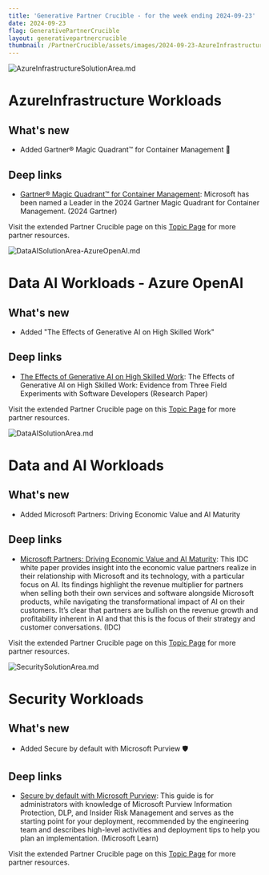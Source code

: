 ```yaml
---
title: 'Generative Partner Crucible - for the week ending 2024-09-23'
date: 2024-09-23
flag: GenerativePartnerCrucible
layout: generativepartnercrucible
thumbnail: /PartnerCrucible/assets/images/2024-09-23-AzureInfrastructureSolutionArea.md-image.png
---
```

![ AzureInfrastructureSolutionArea.md ]( /PartnerCrucible/assets/images/2024-09-23-AzureInfrastructureSolutionArea.md-image.png )

# AzureInfrastructure Workloads

## What's new

- Added Gartner® Magic Quadrant™ for Container Management 🌟

## Deep links

- [Gartner® Magic Quadrant™ for Container Management](https://azure.microsoft.com/en-us/blog/microsoft-named-a-leader-in-the-2024-gartner-magic-quadrant-for-container-management/): Microsoft has been named a Leader in the 2024 Gartner Magic Quadrant for Container Management. (2024 Gartner)

Visit the extended Partner Crucible page on this [Topic Page](https://lagimik.github.io/PartnerCrucible/AzureInfrastructureSolutionArea) for more partner resources.

![ DataAISolutionArea-AzureOpenAI.md ]( /PartnerCrucible/assets/images/2024-09-23-DataAISolutionArea-AzureOpenAI.md-image.png )

# Data AI Workloads - Azure OpenAI

## What's new

- Added "The Effects of Generative AI on High Skilled Work"

## Deep links

- [The Effects of Generative AI on High Skilled Work](https://papers.ssrn.com/sol3/papers.cfm?abstract_id=4945566): The Effects of Generative AI on High Skilled Work: Evidence from Three Field Experiments with Software Developers (Research Paper)

Visit the extended Partner Crucible page on this [Topic Page](https://lagimik.github.io/PartnerCrucible/DataAISolutionArea-AzureOpenAI) for more partner resources.

![ DataAISolutionArea.md ]( /PartnerCrucible/assets/images/2024-09-23-DataAISolutionArea.md-image.png )

# Data and AI Workloads

## What's new

- Added Microsoft Partners: Driving Economic Value and AI Maturity 

## Deep links

- [Microsoft Partners: Driving Economic Value and AI Maturity](https://partner.microsoft.com/en-us/blog/article/ai-value-for-partners): This IDC white paper provides insight into the economic value partners realize in their relationship with Microsoft and its technology, with a particular focus on AI. Its findings highlight the revenue multiplier for partners when selling both their own services and software alongside Microsoft products, while navigating the transformational impact of AI on their customers. It’s clear that partners are bullish on the revenue growth and profitability inherent in AI and that this is the focus of their strategy and customer conversations. (IDC)

Visit the extended Partner Crucible page on this [Topic Page](https://lagimik.github.io/PartnerCrucible/DataAISolutionArea) for more partner resources.


![ SecuritySolutionArea.md ]( /PartnerCrucible/assets/images/2024-09-23-SecuritySolutionArea.md-image.png )

# Security Workloads

## What's new

- Added Secure by default with Microsoft Purview 🛡️

## Deep links

- [Secure by default with Microsoft Purview](https://learn.microsoft.com/en-us/purview/deploymentmodels/depmod-securebydefault-intro): This guide is for administrators with knowledge of Microsoft Purview Information Protection, DLP, and Insider Risk Management and serves as the starting point for your deployment, recommended by the engineering team and describes high-level activities and deployment tips to help you plan an implementation. (Microsoft Learn)

Visit the extended Partner Crucible page on this [Topic Page](https://lagimik.github.io/PartnerCrucible/SecuritySolutionArea) for more partner resources.

